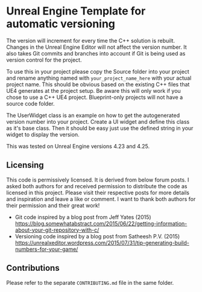 Unreal Engine Template for automatic versioning
================================================

The version will increment for every time the C++ solution is rebuilt. Changes in the Unreal Engine Editor will not affect the version number. It also takes Git commits and branches into account if Git is being used as version control for the project.

To use this in your project please copy the Source folder into your project and rename anything named with `your_project_name_here` with your actual project name. This should be obvious based on the existing C++ files that UE4 generates at the project setup. Be aware this will only work if you chose to use a C++ UE4 project. Blueprint-only projects will not have a source code folder.

The UserWidget class is an example on how to get the autogenerated version number into your project. Create a UI widget and define this class as it's base class. Then it should be easy just use the defined string in your widget to display the version.

This was tested on Unreal Engine versions 4.23 and 4.25.

Licensing
---------

This code is permissively licensed. It is derived from below forum posts. I asked both authors for and received permission to distribute the code as licensed in this project. Please visit their respective posts for more details and inspiration and leave a like or comment.
I want to thank both authors for their permission and their great work!

 * Git code inspired by a blog post from Jeff Yates (2015) https://blog.somewhatabstract.com/2015/06/22/getting-information-about-your-git-repository-with-c/
 * Versioning code inspired by a blog post from Satheesh P.V. (2015) https://unrealxeditor.wordpress.com/2015/07/31/tip-generating-build-numbers-for-your-game/

Contributions
-------------

Please refer to the separate `CONTRIBUTING.md` file in the same folder.
 